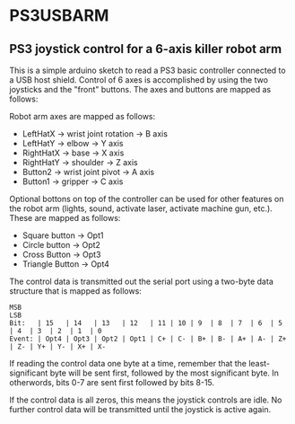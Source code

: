 # PS3USBARM
## PS3 joystick control for a 6-axis killer robot arm

This is a simple arduino sketch to read a PS3 basic controller connected to a USB host shield.  Control of 6 axes is accomplished by using the two joysticks and the "front" buttons.  The axes and buttons are mapped as follows:

Robot arm axes are mapped as follows:  
 * LeftHatX  -> wrist joint rotation -> B axis  
 * LeftHatY  -> elbow                -> Y axis  
 * RightHatX -> base                 -> X axis  
 * RightHatY -> shoulder             -> Z axis  
 * Button2   -> wrist joint pivot    -> A axis  
 * Button1   -> gripper              -> C axis  

Optional bottons on top of the controller can be used for other features on the robot arm (lights, sound, activate laser, activate machine gun, etc.).  These are mapped as follows:  
 * Square button -> Opt1  
 * Circle button -> Opt2  
 * Cross Button -> Opt3  
 * Triangle Button -> Opt4  

The control data is transmitted out the serial port using a two-byte data structure that is mapped as follows:  

 
 ```
 MSB                                                                                        LSB   
 Bit:   | 15   | 14   | 13   | 12   | 11 | 10 | 9  | 8  | 7  | 6  | 5  | 4  | 3  | 2  | 1  | 0   
 Event: | Opt4 | Opt3 | Opt2 | Opt1 | C+ | C- | B+ | B- | A+ | A- | Z+ | Z- | Y+ | Y- | X+ | X-   
```
If reading the control data one byte at a time, remember that the least-significant byte will be sent first, followed by the most significant byte.  In otherwords, bits 0-7 are sent first followed by bits 8-15.

If the control data is all zeros, this means the joystick controls are idle.  No further control data will be transmitted until the joystick is active again.
